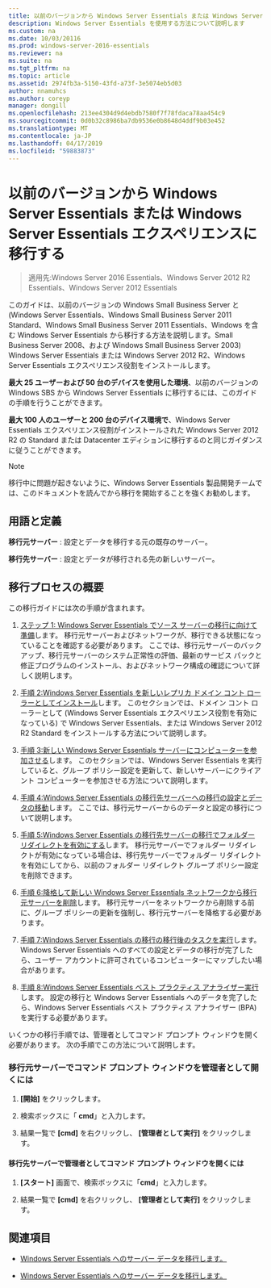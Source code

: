 ```yaml
---
title: 以前のバージョンから Windows Server Essentials または Windows Server Essentials エクスペリエンスに移行する
description: Windows Server Essentials を使用する方法について説明します
ms.custom: na
ms.date: 10/03/20116
ms.prod: windows-server-2016-essentials
ms.reviewer: na
ms.suite: na
ms.tgt_pltfrm: na
ms.topic: article
ms.assetid: 2974fb3a-5150-43fd-a73f-3e5074eb5d03
author: nnamuhcs
ms.author: coreyp
manager: dongill
ms.openlocfilehash: 213ee4304d9d4ebdb7580f7f78fdaca78aa454c9
ms.sourcegitcommit: 0d0b32c8986ba7db9536e0b8648d4ddf9b03e452
ms.translationtype: MT
ms.contentlocale: ja-JP
ms.lasthandoff: 04/17/2019
ms.locfileid: "59883873"
---
```

# <a name="migrate-from-previous-versions-to-windows-server-essentials-or-windows-server-essentials-experience"></a>以前のバージョンから Windows Server Essentials または Windows Server Essentials エクスペリエンスに移行する

>適用先:Windows Server 2016 Essentials、Windows Server 2012 R2 Essentials、Windows Server 2012 Essentials

このガイドは、以前のバージョンの Windows Small Business Server と (Windows Server Essentials、Windows Small Business Server 2011 Standard、Windows Small Business Server 2011 Essentials、Windows を含む Windows Server Essentials から移行する方法を説明します。Small Business Server 2008、および Windows Small Business Server 2003) Windows Server Essentials または Windows Server 2012 R2、Windows Server Essentials エクスペリエンス役割をインストールします。  
  
 **最大 25 ユーザーおよび 50 台のデバイスを使用した環境**、以前のバージョンの Windows SBS から Windows Server Essentials に移行するには、このガイドの手順を行うことができます。  
  
 **最大 100 人のユーザーと 200 台のデバイス環境で**、Windows Server Essentials エクスペリエンス役割がインストールされた Windows Server 2012 R2 の Standard または Datacenter エディションに移行するのと同じガイダンスに従うことができます。  
  
> [!NOTE]
>  移行中に問題が起きないように、Windows Server Essentials 製品開発チームでは、このドキュメントを読んでから移行を開始することを強くお勧めします。  
  
## <a name="terms-and-definitions"></a>用語と定義  
 **移行元サーバー** : 設定とデータを移行する元の既存のサーバー。  
  
 **移行先サーバー** : 設定とデータが移行される先の新しいサーバー。  
  
## <a name="migration-process-summary"></a>移行プロセスの概要  
 この移行ガイドには次の手順が含まれます。  
  
1.  [ステップ 1: Windows Server Essentials でソース サーバーの移行に向けて準備](Step-1--Prepare-your-Source-Server-for-Windows-Server-Essentials-migration.md)します。  移行元サーバーおよびネットワークが、移行できる状態になっていることを確認する必要があります。 ここでは、移行元サーバーのバックアップ、移行元サーバーのシステム正常性の評価、最新のサービス パックと修正プログラムのインストール、およびネットワーク構成の確認について詳しく説明します。  
  
2.  [手順 2:Windows Server Essentials を新しいレプリカ ドメイン コント ローラーとしてインストール](Step-2--Install-Windows-Server-Essentials-as-a-new-replica-domain-controller.md)します。 このセクションでは、ドメイン コント ローラーとして (Windows Server Essentials エクスペリエンス役割を有効になっている) で Windows Server Essentials、または Windows Server 2012 R2 Standard をインストールする方法について説明します。  
  
3.  [手順 3:新しい Windows Server Essentials サーバーにコンピューターを参加させる](Step-3--Join-computers-to-the-new-Windows-Server-Essentials-server.md)します。  このセクションでは、Windows Server Essentials を実行していると、グループ ポリシー設定を更新して、新しいサーバーにクライアント コンピューターを参加させる方法について説明します。  
  
4.  [手順 4:Windows Server Essentials の移行先サーバーへの移行の設定とデータの移動](Step-4--Move-settings-and-data-to-the-Destination-Server-for-Windows-Server-Essentials-migration.md)します。  ここでは、移行元サーバーからのデータと設定の移行について説明します。  
  
5.  [手順 5:Windows Server Essentials の移行先サーバーの移行でフォルダー リダイレクトを有効にする](Step-5--Enable-folder-redirection-on-the-Destination-Server-for-Windows-Server-Essentials-migration.md)します。  移行元サーバーでフォルダー リダイレクトが有効になっている場合は、移行先サーバーでフォルダー リダイレクトを有効にしてから、以前のフォルダー リダイレクト グループ ポリシー設定を削除できます。  
  
6.  [手順 6:降格して新しい Windows Server Essentials ネットワークから移行元サーバーを削除](Step-6--Demote-and-remove-the-Source-Server-from-the-new-Windows-Server-Essentials-network.md)します。  移行元サーバーをネットワークから削除する前に、グループ ポリシーの更新を強制し、移行元サーバーを降格する必要があります。  
  
7.  [手順 7:Windows Server Essentials の移行の移行後のタスクを実行](Step-7--Perform-post-migration-tasks-for-the-Windows-Server-Essentials-migration.md)します。  Windows Server Essentials へのすべての設定とデータの移行が完了したら、ユーザー アカウントに許可されているコンピューターにマップしたい場合があります。  
  
8.  [手順 8:Windows Server Essentials ベスト プラクティス アナライザー実行](Step-8--Run-the-Windows-Server-Essentials-Best-Practices-Analyzer.md)します。  設定の移行と Windows Server Essentials へのデータを完了したら、Windows Server Essentials ベスト プラクティス アナライザー (BPA) を実行する必要があります。  
  
 いくつかの移行手順では、管理者としてコマンド プロンプト ウィンドウを開く必要があります。 次の手順でこの方法について説明します。  
  
###  <a name="BKMK_OpenACommandPromptAsAdmin"></a> 移行元サーバーでコマンド プロンプト ウィンドウを管理者として開くには  
  
1.  **[開始]** をクリックします。  
  
2.  検索ボックスに「 **cmd**」と入力します。  
  
3.  結果一覧で **[cmd]** を右クリックし、 **[管理者として実行]** をクリックします。  
  
#### <a name="to-open-a-command-prompt-window-on-the-destination-server-as-an-administrator"></a>移行先サーバーで管理者としてコマンド プロンプト ウィンドウを開くには  
  
1.  **[スタート]** 画面で、検索ボックスに「**cmd**」と入力します。  
  
2.  結果一覧で **[cmd]** を右クリックし、 **[管理者として実行]** をクリックします。  
  
## <a name="see-also"></a>関連項目  
  
-   [Windows Server Essentials へのサーバー データを移行します。](Migrate-Server-Data-to-Windows-Server-Essentials.md)

-   [Windows Server Essentials へのサーバー データを移行します。](../migrate/Migrate-Server-Data-to-Windows-Server-Essentials.md)

